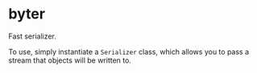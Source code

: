 # byter
Fast serializer.

To use, simply instantiate a `Serializer` class, which allows you to pass a stream that objects will be written to.
